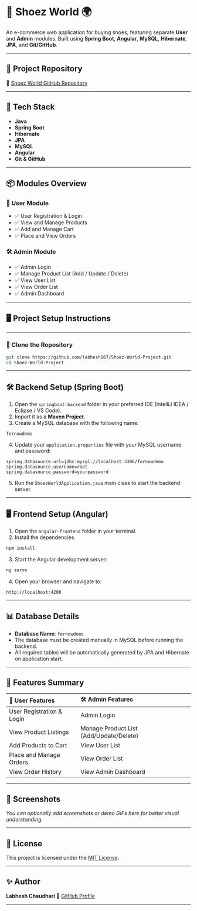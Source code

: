 # 👟 Shoez World 🌍

An e-commerce web application for buying shoes, featuring separate **User** and **Admin** modules. Built using **Spring Boot**, **Angular**, **MySQL**, **Hibernate**, **JPA**, and **Git/GitHub**.

---

## 📌 Project Repository

🔗 [Shoez World GitHub Repository](https://github.com/labhesh167/Shoez-World-Project.git)

---

## 🚀 Tech Stack

- **Java**
- **Spring Boot**
- **Hibernate**
- **JPA**
- **MySQL**
- **Angular**
- **Git & GitHub**

---

## 📦 Modules Overview

### 🛒 User Module

- ✅ User Registration & Login  
- ✅ View and Manage Products  
- ✅ Add and Manage Cart  
- ✅ Place and View Orders  

### 🛠️ Admin Module

- ✅ Admin Login  
- ✅ Manage Product List (Add / Update / Delete)  
- ✅ View User List  
- ✅ View Order List  
- ✅ Admin Dashboard  

---

## 🖥️ Project Setup Instructions

---

### 📑 Clone the Repository

```bash
git clone https://github.com/labhesh167/Shoez-World-Project.git
cd Shoez-World-Project
````

---

## 🛠️ Backend Setup (Spring Boot)

1. Open the `springboot-backend` folder in your preferred IDE (IntelliJ IDEA / Eclipse / VS Code).
2. Import it as a **Maven Project**.
3. Create a MySQL database with the following name:

```
fornowdemo
```

4. Update your `application.properties` file with your MySQL username and password:

```properties
spring.datasource.url=jdbc:mysql://localhost:3306/fornowdemo
spring.datasource.username=root
spring.datasource.password=yourpassword
```

5. Run the `ShoezWorldApplication.java` main class to start the backend server.

---

## 🖥️ Frontend Setup (Angular)

1. Open the `angular-frontend` folder in your terminal.
2. Install the dependencies:

```bash
npm install
```

3. Start the Angular development server:

```bash
ng serve
```

4. Open your browser and navigate to:

```
http://localhost:4200
```

---

## 📊 Database Details

* **Database Name**: `fornowdemo`
* The database must be created manually in MySQL before running the backend.
* All required tables will be automatically generated by JPA and Hibernate on application start.

---

## 📖 Features Summary

| 👤 User Features          | 🛠️ Admin Features                      |
| :------------------------ | :-------------------------------------- |
| User Registration & Login | Admin Login                             |
| View Product Listings     | Manage Product List (Add/Update/Delete) |
| Add Products to Cart      | View User List                          |
| Place and Manage Orders   | View Order List                         |
| View Order History        | View Admin Dashboard                    |

---

## 📸 Screenshots

*You can optionally add screenshots or demo GIFs here for better visual understanding.*

---

## 📜 License

This project is licensed under the [MIT License](LICENSE).

---

## ✨ Author

**Labhesh Chaudhari**
🔗 [GitHub Profile](https://github.com/labhesh167)

---

